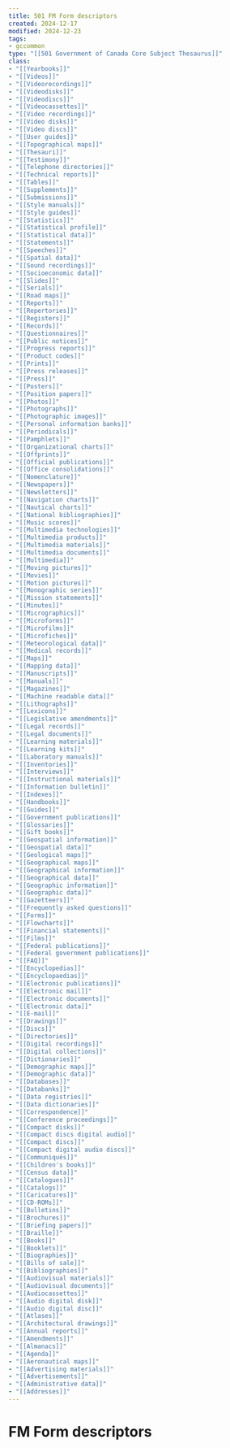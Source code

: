 ```yaml
---
title: 501 FM Form descriptors
created: 2024-12-17
modified: 2024-12-23
tags:
- gccommon
type: "[[501 Government of Canada Core Subject Thesaurus]]"
class:
- "[[Yearbooks]]"
- "[[Videos]]"
- "[[Videorecordings]]"
- "[[Videodisks]]"
- "[[Videodiscs]]"
- "[[Videocassettes]]"
- "[[Video recordings]]"
- "[[Video disks]]"
- "[[Video discs]]"
- "[[User guides]]"
- "[[Topographical maps]]"
- "[[Thesauri]]"
- "[[Testimony]]"
- "[[Telephone directories]]"
- "[[Technical reports]]"
- "[[Tables]]"
- "[[Supplements]]"
- "[[Submissions]]"
- "[[Style manuals]]"
- "[[Style guides]]"
- "[[Statistics]]"
- "[[Statistical profile]]"
- "[[Statistical data]]"
- "[[Statements]]"
- "[[Speeches]]"
- "[[Spatial data]]"
- "[[Sound recordings]]"
- "[[Socioeconomic data]]"
- "[[Slides]]"
- "[[Serials]]"
- "[[Road maps]]"
- "[[Reports]]"
- "[[Repertories]]"
- "[[Registers]]"
- "[[Records]]"
- "[[Questionnaires]]"
- "[[Public notices]]"
- "[[Progress reports]]"
- "[[Product codes]]"
- "[[Prints]]"
- "[[Press releases]]"
- "[[Press]]"
- "[[Posters]]"
- "[[Position papers]]"
- "[[Photos]]"
- "[[Photographs]]"
- "[[Photographic images]]"
- "[[Personal information banks]]"
- "[[Periodicals]]"
- "[[Pamphlets]]"
- "[[Organizational charts]]"
- "[[Offprints]]"
- "[[Official publications]]"
- "[[Office consolidations]]"
- "[[Nomenclature]]"
- "[[Newspapers]]"
- "[[Newsletters]]"
- "[[Navigation charts]]"
- "[[Nautical charts]]"
- "[[National bibliographies]]"
- "[[Music scores]]"
- "[[Multimedia technologies]]"
- "[[Multimedia products]]"
- "[[Multimedia materials]]"
- "[[Multimedia documents]]"
- "[[Multimedia]]"
- "[[Moving pictures]]"
- "[[Movies]]"
- "[[Motion pictures]]"
- "[[Monographic series]]"
- "[[Mission statements]]"
- "[[Minutes]]"
- "[[Micrographics]]"
- "[[Microforms]]"
- "[[Microfilms]]"
- "[[Microfiches]]"
- "[[Meteorological data]]"
- "[[Medical records]]"
- "[[Maps]]"
- "[[Mapping data]]"
- "[[Manuscripts]]"
- "[[Manuals]]"
- "[[Magazines]]"
- "[[Machine readable data]]"
- "[[Lithographs]]"
- "[[Lexicons]]"
- "[[Legislative amendments]]"
- "[[Legal records]]"
- "[[Legal documents]]"
- "[[Learning materials]]"
- "[[Learning kits]]"
- "[[Laboratory manuals]]"
- "[[Inventories]]"
- "[[Interviews]]"
- "[[Instructional materials]]"
- "[[Information bulletin]]"
- "[[Indexes]]"
- "[[Handbooks]]"
- "[[Guides]]"
- "[[Government publications]]"
- "[[Glossaries]]"
- "[[Gift books]]"
- "[[Geospatial information]]"
- "[[Geospatial data]]"
- "[[Geological maps]]"
- "[[Geographical maps]]"
- "[[Geographical information]]"
- "[[Geographical data]]"
- "[[Geographic information]]"
- "[[Geographic data]]"
- "[[Gazetteers]]"
- "[[Frequently asked questions]]"
- "[[Forms]]"
- "[[Flowcharts]]"
- "[[Financial statements]]"
- "[[Films]]"
- "[[Federal publications]]"
- "[[Federal government publications]]"
- "[[FAQ]]"
- "[[Encyclopedias]]"
- "[[Encyclopaedias]]"
- "[[Electronic publications]]"
- "[[Electronic mail]]"
- "[[Electronic documents]]"
- "[[Electronic data]]"
- "[[E-mail]]"
- "[[Drawings]]"
- "[[Discs]]"
- "[[Directories]]"
- "[[Digital recordings]]"
- "[[Digital collections]]"
- "[[Dictionaries]]"
- "[[Demographic maps]]"
- "[[Demographic data]]"
- "[[Databases]]"
- "[[Databanks]]"
- "[[Data registries]]"
- "[[Data dictionaries]]"
- "[[Correspondence]]"
- "[[Conference proceedings]]"
- "[[Compact disks]]"
- "[[Compact discs digital audio]]"
- "[[Compact discs]]"
- "[[Compact digital audio discs]]"
- "[[Communiqués]]"
- "[[Children's books]]"
- "[[Census data]]"
- "[[Catalogues]]"
- "[[Catalogs]]"
- "[[Caricatures]]"
- "[[CD-ROMs]]"
- "[[Bulletins]]"
- "[[Brochures]]"
- "[[Briefing papers]]"
- "[[Braille]]"
- "[[Books]]"
- "[[Booklets]]"
- "[[Biographies]]"
- "[[Bills of sale]]"
- "[[Bibliographies]]"
- "[[Audiovisual materials]]"
- "[[Audiovisual documents]]"
- "[[Audiocassettes]]"
- "[[Audio digital disk]]"
- "[[Audio digital disc]]"
- "[[Atlases]]"
- "[[Architectural drawings]]"
- "[[Annual reports]]"
- "[[Amendments]]"
- "[[Almanacs]]"
- "[[Agenda]]"
- "[[Aeronautical maps]]"
- "[[Advertising materials]]"
- "[[Advertisements]]"
- "[[Administrative data]]"
- "[[Addresses]]"
---
```

# FM Form descriptors
